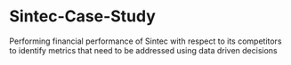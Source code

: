 # Sintec-Case-Study
Performing financial performance of Sintec with respect to its competitors to identify metrics that need to be addressed using data driven decisions
